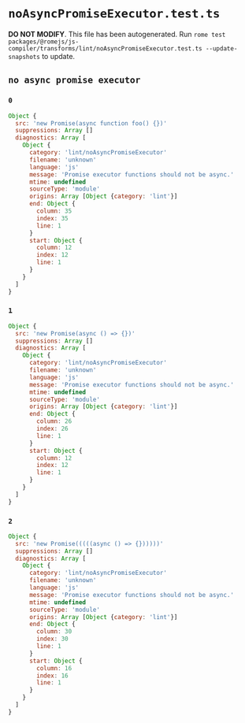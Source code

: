 # `noAsyncPromiseExecutor.test.ts`

**DO NOT MODIFY**. This file has been autogenerated. Run `rome test packages/@romejs/js-compiler/transforms/lint/noAsyncPromiseExecutor.test.ts --update-snapshots` to update.

## `no async promise executor`

### `0`

```javascript
Object {
  src: 'new Promise(async function foo() {})'
  suppressions: Array []
  diagnostics: Array [
    Object {
      category: 'lint/noAsyncPromiseExecutor'
      filename: 'unknown'
      language: 'js'
      message: 'Promise executor functions should not be async.'
      mtime: undefined
      sourceType: 'module'
      origins: Array [Object {category: 'lint'}]
      end: Object {
        column: 35
        index: 35
        line: 1
      }
      start: Object {
        column: 12
        index: 12
        line: 1
      }
    }
  ]
}
```

### `1`

```javascript
Object {
  src: 'new Promise(async () => {})'
  suppressions: Array []
  diagnostics: Array [
    Object {
      category: 'lint/noAsyncPromiseExecutor'
      filename: 'unknown'
      language: 'js'
      message: 'Promise executor functions should not be async.'
      mtime: undefined
      sourceType: 'module'
      origins: Array [Object {category: 'lint'}]
      end: Object {
        column: 26
        index: 26
        line: 1
      }
      start: Object {
        column: 12
        index: 12
        line: 1
      }
    }
  ]
}
```

### `2`

```javascript
Object {
  src: 'new Promise(((((async () => {})))))'
  suppressions: Array []
  diagnostics: Array [
    Object {
      category: 'lint/noAsyncPromiseExecutor'
      filename: 'unknown'
      language: 'js'
      message: 'Promise executor functions should not be async.'
      mtime: undefined
      sourceType: 'module'
      origins: Array [Object {category: 'lint'}]
      end: Object {
        column: 30
        index: 30
        line: 1
      }
      start: Object {
        column: 16
        index: 16
        line: 1
      }
    }
  ]
}
```
